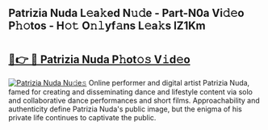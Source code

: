 ## Patrizia Nuda L𝚎a𝚔ed N𝚞𝚍e - Part-N0a Vi𝚍𝚎o P𝚑𝚘tos - H𝚘𝚝 O𝚗𝚕yf𝚊ns L𝚎a𝚔s lZ1Km

# <h2><a href="http://kf48ke.oniu.top/?m=Patrizia+Nuda">🔗👉 🔴 Patrizia Nuda P𝚑ot𝚘𝚜 V𝚒d𝚎o</a></h2>

[![Patrizia Nuda Nu𝚍e𝚜](https://i.imgur.com/0qMVB7G.gif)](http://kf48ke.oniu.top/?m=Patrizia+Nuda)
Online performer and digital artist Patrizia Nuda, famed for creating and disseminating dance and lifestyle content via solo and collaborative dance performances and short films. Approachability and authenticity define Patrizia Nuda's public image, but the enigma of his private life continues to captivate the public.  
